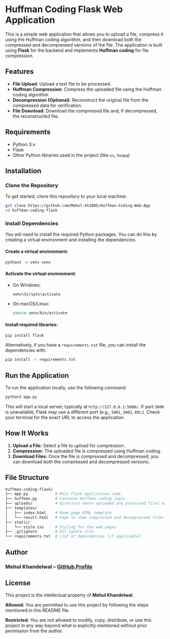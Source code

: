 # Huffman Coding Flask Web Application

This is a simple web application that allows you to upload a file, compress it using the Huffman coding algorithm, and then download both the compressed and decompressed versions of the file. The application is built using **Flask** for the backend and implements **Huffman coding** for file compression.

## Features
- **File Upload**: Upload a text file to be processed.
- **Huffman Compression**: Compress the uploaded file using the Huffman coding algorithm.
- **Decompression (Optional)**: Reconstruct the original file from the compressed data for verification.
- **File Download**: Download the compressed file and, if decompressed, the reconstructed file.

## Requirements
- Python 3.x
- Flask
- Other Python libraries used in the project (like `os`, `heapq`)

## Installation

### Clone the Repository
To get started, clone this repository to your local machine:

```bash
git clone https://github.com/Mehul-kh2005/Huffman-Coding-Web-App
cd huffman-coding-flask
```

### Install Dependencies
You will need to install the required Python packages. You can do this by creating a virtual environment and installing the dependencies.

#### Create a virtual environment:

```bash
python3 -m venv venv
```

#### Activate the virtual environment:

- On Windows:
    ```bash
    venv\Scripts\activate
    ```
- On macOS/Linux:
    ```bash
    source venv/bin/activate
    ```

#### Install required libraries:

```bash
pip install flask
``` 

Alternatively, if you have a `requirements.txt` file, you can install the dependencies with:

```bash 
pip install -r requirements.txt
```

## Run the Application
To run the application locally, use the following command:

```bash
python3 app.py
```

This will start a local server, typically at `http://127.0.0.1:5000/`. If port `5000` is unavailable, Flask may use a different port (e.g., `5001`, `5002`, etc.). Check your terminal for the exact URL to access the application.

## How It Works
1. **Upload a File:** Select a file to upload for compression.
2. **Compression:** The uploaded file is compressed using Huffman coding.
3. **Download Files:** Once the file is compressed and decompressed, you can download both the compressed and decompressed versions.

## File Structure

```bash
huffman-coding-flask/
├── app.py            # Main Flask application code
├── huffman.py        # Contains Huffman coding logic
├── uploads/          # Directory where uploaded and processed files are stored
├── templates/
│   ├── index.html    # Home page HTML template
│   └── result.html   # Page to show compressed and decompressed files
├── static/
│   └── style.css     # Styling for the web pages
├── .gitignore        # Git ignore file
└── requirements.txt  # List of dependencies (if applicable)
```

## Author
### Mehul Khandelwal – [GitHub Profile](https://github.com/Mehul-kh2005/)

## License
This project is the intellectual property of **Mehul Khandelwal**.

**Allowed:**
You are permitted to use this project by following the steps mentioned in this README file.

**Restricted:**
You are not allowed to modify, copy, distribute, or use this project in any way beyond what is explicitly mentioned without prior permission from the author.
